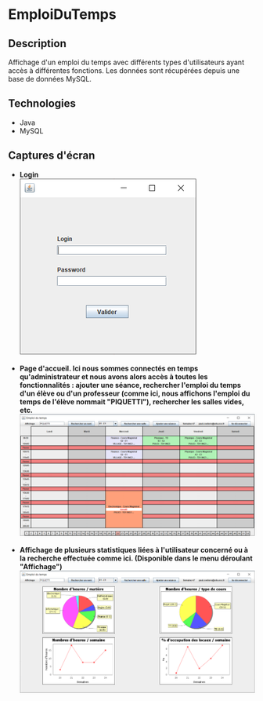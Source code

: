 # EmploiDuTemps
## Description
Affichage d'un emploi du temps avec différents types d'utilisateurs ayant accès à différentes fonctions.
Les données sont récupérées depuis une base de données MySQL.
## Technologies
* Java
* MySQL
## Captures d'écran
* <b>Login</b><br/>
![alt text](https://github.com/Paulcou/projets-ecole/blob/main/images/LoginEdt.PNG?raw=true "Login")<br/><br/>
* <b>Page d'accueil. Ici nous sommes connectés en temps qu'administrateur et nous avons alors accès à toutes les fonctionnalités : ajouter une séance, rechercher 
l'emploi du temps d'un élève ou d'un professeur (comme ici, nous affichons l'emploi du temps de l'élève nommait "PIQUETTI"), rechercher les salles vides, etc.</b><br/>
![alt text](https://github.com/Paulcou/projets-ecole/blob/main/images/EdtEdt.PNG?raw=true "EDT")<br/><br/>
* <b>Affichage de plusieurs statistiques liées à l'utilisateur concerné ou à la recherche effectuée comme ici. (Disponible dans le menu déroulant "Affichage")</b><br/>
![alt text](https://github.com/Paulcou/projets-ecole/blob/main/images/StatsEDT.PNG?raw=true "Statistiques")<br/>
